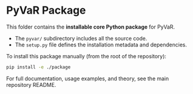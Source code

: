 # PyVaR Package

This folder contains the **installable core Python package** for PyVaR.

- The `pyvar/` subdirectory includes all the source code.
- The `setup.py` file defines the installation metadata and dependencies.

To install this package manually (from the root of the repository):

```bash
pip install -e ./package
```

For full documentation, usage examples, and theory, see the main repository README.
